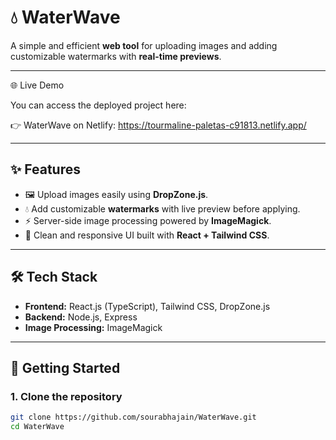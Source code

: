 # 💧 WaterWave

A simple and efficient **web tool** for uploading images and adding customizable watermarks with **real-time previews**.  

---
🌐 Live Demo

You can access the deployed project here:

👉 WaterWave on Netlify: https://tourmaline-paletas-c91813.netlify.app/

---

## ✨ Features
- 🖼️ Upload images easily using **DropZone.js**.  
- 💧 Add customizable **watermarks** with live preview before applying.  
- ⚡ Server-side image processing powered by **ImageMagick**.  
- 🎨 Clean and responsive UI built with **React + Tailwind CSS**.  

---

## 🛠️ Tech Stack
- **Frontend:** React.js (TypeScript), Tailwind CSS, DropZone.js  
- **Backend:** Node.js, Express  
- **Image Processing:** ImageMagick  


---

## 🚀 Getting Started

### 1. Clone the repository
```bash
git clone https://github.com/sourabhajain/WaterWave.git
cd WaterWave


